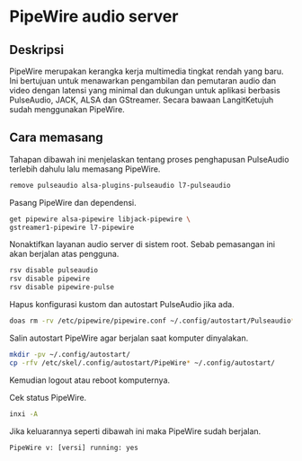 # PipeWire audio server

## Deskripsi

PipeWire merupakan kerangka kerja multimedia tingkat rendah yang baru. Ini bertujuan untuk menawarkan pengambilan dan pemutaran audio dan video dengan latensi yang minimal dan dukungan untuk aplikasi berbasis PulseAudio, JACK, ALSA dan GStreamer. Secara bawaan LangitKetujuh sudah menggunakan PipeWire.

## Cara memasang

Tahapan dibawah ini menjelaskan tentang proses penghapusan PulseAudio terlebih dahulu lalu memasang PipeWire.

```sh
remove pulseaudio alsa-plugins-pulseaudio l7-pulseaudio
```

Pasang PipeWire dan dependensi.

```sh
get pipewire alsa-pipewire libjack-pipewire \
gstreamer1-pipewire l7-pipewire
```

Nonaktifkan layanan audio server di sistem root. Sebab pemasangan ini akan berjalan atas pengguna.

```sh
rsv disable pulseaudio
rsv disable pipewire
rsv disable pipewire-pulse
```

Hapus konfigurasi kustom dan autostart PulseAudio jika ada.

```sh
doas rm -rv /etc/pipewire/pipewire.conf ~/.config/autostart/Pulseaudio*
```

Salin autostart PipeWire agar berjalan saat komputer dinyalakan.

```sh
mkdir -pv ~/.config/autostart/
cp -rfv /etc/skel/.config/autostart/PipeWire* ~/.config/autostart/
```

Kemudian logout atau reboot komputernya.

Cek status PipeWire.

```sh
inxi -A
```

Jika keluarannya seperti dibawah ini maka PipeWire sudah berjalan.

`PipeWire v: [versi] running: yes`
